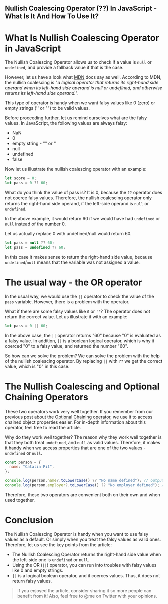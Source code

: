 ## Nullish Coalescing Operator (??) In JavaScript - What Is It And How To Use It?

# What Is Nullish Coalescing Operator in JavaScript

The Nullish Coalescing Operator allows us to check if a value is `null` or `undefined`, and provide a fallback value if that is the case. 

However, let us have a look what [MDN](https://developer.mozilla.org/en-US/docs/Web/JavaScript/Reference/Operators/Nullish_coalescing_operator) docs say as well. According to MDN, the nullish coalescing is "*a logical operator that returns its right-hand side operand when its left-hand side operand is null or undefined, and otherwise returns its left-hand side operand.*".

This type of operator is handy when we want falsy values like 0 (zero) or empty strings ('' or "") to be valid values.  

Before proceeding further, let us remind ourselves what are the falsy values. In JavaScript, the following values are always falsy:
* NaN
* 0
* empty string - "" or ''
* null
* undefined
* false

Now let us illustrate the nullish coalescing operator with an example:

```js
let score = 0;
let pass = 0 ?? 60;
```
What do you think the value of pass is? It is 0, because the `??` operator does not coerce falsy values. Therefore, the nullish coalescing operator only returns the right-hand side operand, if the left-side operand is `null` or `undefined`. 

In the above example, it would return 60 if we would have had `undefined` or `null` instead of the number 0.

Let us actually replace 0 with undefined/null would return 60.

```js
let pass = null ?? 60;
let pass = undefined ?? 60;
```

In this case it makes sense to return the right-hand side value, because `undefined`/`null` means that the variable was not assigned a value.

# The usual way - the OR operator
In the usual way, we would use the `||` operator to check the value of the `pass` variable. However, there is a problem with the operator. 

What if there are some falsy values like `0` or `''`? The operator does not return the correct value. Let us illustrate it with an example:

```js
let pass = 0 || 60;
```

In the above case, the `||` operator returns "60" because "0" is evaluated as a falsy value. In addition, `||` is a boolean logical operator, which is why it coerced "0" to a falsy value, and returned the number "60".

So how can we solve the problem? We can solve the problem with the help of the nullish coalescing operator. By replacing `||` with `??` we get the correct value, which is "0" in this case.

# The Nullish Coalescing and Optional Chaining Operators
These two operators work very well together. If you remember from our previous post about the [Optional Chaining operator](https://catalins.tech/optional-chaining-in-javascript-what-is-it-and-how-to-use-it), we use it to access chained object properties easier. For in-depth information about this operator, feel free to read the article.

Why do they work well together? The reason why they work well together is that they both treat `undefined`, and `null` as valid values. Therefore, it makes it handy when we access properties that are one of the two values - `undefined` or `null`.

```js
const person = {
  name: "Catalin Pit",
};

console.log(person.name?.toLowerCase() ?? "No name defined"); // outputs "catalin pit"
console.log(person.employer?.toLowerCase() ?? "No employer defined"); // outputs "No employer defined"
```

Therefore, these two operators are convenient both on their own and when used together.

# Conclusion
The Nullish Coalescing Operator is handy when you want to use falsy values as a default. Or simply when you treat the falsy values as valid ones. Therefore, let us see the key points from the article:

* The Nullish Coalescing Operator returns the right-hand side value when the left-side one is `undefined` or `null`.
* Using the OR (`||`) operator, you can run into troubles with falsy values like 0 and empty strings. 
* `||` is a logical boolean operator, and it coerces values. Thus, it does not return falsy values. 

> If you enjoyed the article, consider sharing it so more people can benefit from it! Also, feel free to @me on Twitter with your opinions.